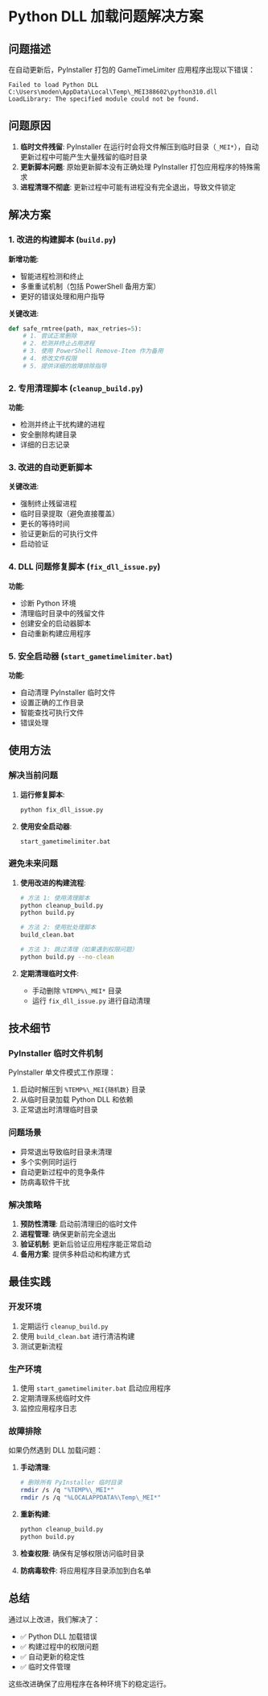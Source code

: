 # Python DLL 加载问题解决方案

## 问题描述

在自动更新后，PyInstaller 打包的 GameTimeLimiter 应用程序出现以下错误：

```
Failed to load Python DLL
C:\Users\moden\AppData\Local\Temp\_MEI388602\python310.dll
LoadLibrary: The specified module could not be found.
```

## 问题原因

1. **临时文件残留**: PyInstaller 在运行时会将文件解压到临时目录（`_MEI*`），自动更新过程中可能产生大量残留的临时目录
2. **更新脚本问题**: 原始更新脚本没有正确处理 PyInstaller 打包应用程序的特殊需求
3. **进程清理不彻底**: 更新过程中可能有进程没有完全退出，导致文件锁定

## 解决方案

### 1. 改进的构建脚本 (`build.py`)

**新增功能**:
- 智能进程检测和终止
- 多重重试机制（包括 PowerShell 备用方案）
- 更好的错误处理和用户指导

**关键改进**:
```python
def safe_rmtree(path, max_retries=5):
    # 1. 尝试正常删除
    # 2. 检测并终止占用进程
    # 3. 使用 PowerShell Remove-Item 作为备用
    # 4. 修改文件权限
    # 5. 提供详细的故障排除指导
```

### 2. 专用清理脚本 (`cleanup_build.py`)

**功能**:
- 检测并终止干扰构建的进程
- 安全删除构建目录
- 详细的日志记录

### 3. 改进的自动更新脚本

**关键改进**:
- 强制终止残留进程
- 临时目录提取（避免直接覆盖）
- 更长的等待时间
- 验证更新后的可执行文件
- 启动验证

### 4. DLL 问题修复脚本 (`fix_dll_issue.py`)

**功能**:
- 诊断 Python 环境
- 清理临时目录中的残留文件
- 创建安全的启动器脚本
- 自动重新构建应用程序

### 5. 安全启动器 (`start_gametimelimiter.bat`)

**功能**:
- 自动清理 PyInstaller 临时文件
- 设置正确的工作目录
- 智能查找可执行文件
- 错误处理

## 使用方法

### 解决当前问题

1. **运行修复脚本**:
   ```bash
   python fix_dll_issue.py
   ```

2. **使用安全启动器**:
   ```bash
   start_gametimelimiter.bat
   ```

### 避免未来问题

1. **使用改进的构建流程**:
   ```bash
   # 方法 1: 使用清理脚本
   python cleanup_build.py
   python build.py
   
   # 方法 2: 使用批处理脚本
   build_clean.bat
   
   # 方法 3: 跳过清理（如果遇到权限问题）
   python build.py --no-clean
   ```

2. **定期清理临时文件**:
   - 手动删除 `%TEMP%\_MEI*` 目录
   - 运行 `fix_dll_issue.py` 进行自动清理

## 技术细节

### PyInstaller 临时文件机制

PyInstaller 单文件模式工作原理：
1. 启动时解压到 `%TEMP%\_MEI{随机数}` 目录
2. 从临时目录加载 Python DLL 和依赖
3. 正常退出时清理临时目录

### 问题场景

- 异常退出导致临时目录未清理
- 多个实例同时运行
- 自动更新过程中的竞争条件
- 防病毒软件干扰

### 解决策略

1. **预防性清理**: 启动前清理旧的临时文件
2. **进程管理**: 确保更新前完全退出
3. **验证机制**: 更新后验证应用程序能正常启动
4. **备用方案**: 提供多种启动和构建方式

## 最佳实践

### 开发环境

1. 定期运行 `cleanup_build.py`
2. 使用 `build_clean.bat` 进行清洁构建
3. 测试更新流程

### 生产环境

1. 使用 `start_gametimelimiter.bat` 启动应用程序
2. 定期清理系统临时文件
3. 监控应用程序日志

### 故障排除

如果仍然遇到 DLL 加载问题：

1. **手动清理**:
   ```bash
   # 删除所有 PyInstaller 临时目录
   rmdir /s /q "%TEMP%\_MEI*"
   rmdir /s /q "%LOCALAPPDATA%\Temp\_MEI*"
   ```

2. **重新构建**:
   ```bash
   python cleanup_build.py
   python build.py
   ```

3. **检查权限**: 确保有足够权限访问临时目录

4. **防病毒软件**: 将应用程序目录添加到白名单

## 总结

通过以上改进，我们解决了：
- ✅ Python DLL 加载错误
- ✅ 构建过程中的权限问题
- ✅ 自动更新的稳定性
- ✅ 临时文件管理

这些改进确保了应用程序在各种环境下的稳定运行。 